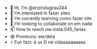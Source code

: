 - 👋 Hi, I’m @enzindugrau244
- 👀 I’m interested in fazer sites
- 🌱 I’m currently learning como fazer site
- 💞️ I’m looking to collaborate on em nada
- 📫 How to reach me insta:045_farias
- 😄 Pronouns: ele/dela
- ⚡ Fun fact: é us D né vidaaaaaaaaaa

<!---
enzindugrau244/enzindugrau244 is a ✨ special ✨ repository because its `README.md` (this file) appears on your GitHub profile.
You can click the Preview link to take a look at your changes.
--->
